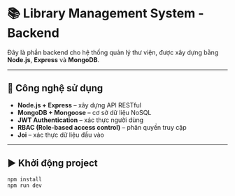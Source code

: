# 📚 Library Management System - Backend

Đây là phần backend cho hệ thống quản lý thư viện, được xây dựng bằng **Node.js**, **Express** và **MongoDB**.

---

## 🚀 Công nghệ sử dụng

- **Node.js + Express** – xây dựng API RESTful
- **MongoDB + Mongoose** – cơ sở dữ liệu NoSQL
- **JWT Authentication** – xác thực người dùng
- **RBAC (Role-based access control)** – phân quyền truy cập
- **Joi** – xác thực dữ liệu đầu vào

---

## ▶️ Khởi động project

```bash
npm install
npm run dev
